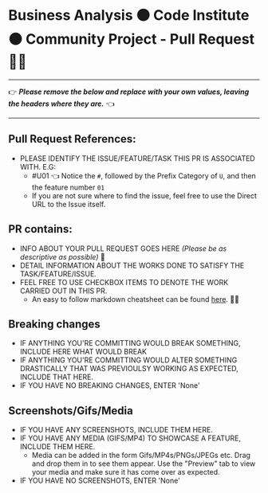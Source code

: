 # Business Analysis 🟠 Code Institute 🟠 Community Project - Pull Request 🎉🎉

---

👉 _**Please remove the below and replace with your own values, leaving the headers where they are.**_ 👈

---

## Pull Request References:
- PLEASE IDENTIFY THE ISSUE/FEATURE/TASK THIS PR IS ASSOCIATED WITH. E.G:
    - #U01 👈 Notice the `#`, followed by the Prefix Category of `U`, and then the feature number `01`
    - If you are not sure where to find the issue, feel free to use the Direct URL to the Issue itself.

## PR contains:
- INFO ABOUT YOUR PULL REQUEST GOES HERE _(Please be as descriptive as possible)_ 🤜
- DETAIL INFORMATION ABOUT THE WORKS DONE TO SATISFY THE TASK/FEATURE/ISSUE.
- FEEL FREE TO USE CHECKBOX ITEMS TO DENOTE THE WORK CARRIED OUT IN THIS PR.
    - An easy to follow markdown cheatsheet can be found [here](https://github.com/adam-p/markdown-here/wiki/Markdown-Cheatsheet). 📃📃

## Breaking changes
- IF ANYTHING YOU'RE COMMITTING WOULD BREAK SOMETHING, INCLUDE HERE WHAT WOULD BREAK
- IF ANYTHING YOU'RE COMMITTING WOULD ALTER SOMETHING DRASTICALLY THAT WAS PREVIOULSY WORKING AS EXPECTED, INCLUDE THAT HERE.
- IF YOU HAVE NO BREAKING CHANGES, ENTER 'None'

## Screenshots/Gifs/Media
- IF YOU HAVE ANY SCREENSHOTS, INCLUDE THEM HERE.
- IF YOU HAVE ANY MEDIA (GIFS/MP4) TO SHOWCASE A FEATURE, INCLUDE THEM HERE.
    - Media can be added in the form Gifs/MP4s/PNGs/JPEGs etc. Drag and drop them in to see them appear. Use the "Preview" tab to view your media and make sure it has come over as expected.
- IF YOU HAVE NO SCREENSHOTS, ENTER 'None'